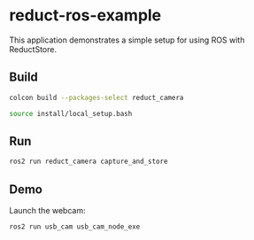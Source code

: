 # reduct-ros-example
This application demonstrates a simple setup for using ROS with ReductStore.

## Build

```bash
colcon build --packages-select reduct_camera
```

```bash
source install/local_setup.bash
```

## Run

```bash
ros2 run reduct_camera capture_and_store
```

## Demo

Launch the webcam:

```bash
ros2 run usb_cam usb_cam_node_exe
```